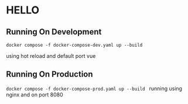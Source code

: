 # HELLO

## Running On Development
`docker compose -f docker-compose-dev.yaml up --build `

using hot reload and default port vue

## Running On Production
`docker compose -f docker-compose-prod.yaml up --build `
running using nginx and on port 8080